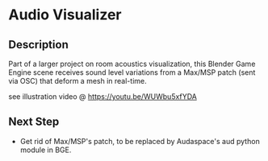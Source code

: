 Audio Visualizer
================

Description
-----------

Part of a larger project on room acoustics visualization, this Blender Game Engine scene receives sound level variations from a Max/MSP patch (sent via OSC) that deform a mesh in real-time.

see illustration video @ https://youtu.be/WUWbu5xfYDA

Next Step
---------

* Get rid of Max/MSP's patch, to be replaced by Audaspace's aud python module in BGE.
